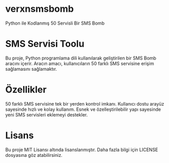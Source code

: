 # verxnsmsbomb
Python ile Kodlanmış 50 Servisli Bir SMS Bomb 

# SMS Servisi Toolu
Bu proje, Python programlama dili kullanılarak geliştirilen bir SMS Bomb aracını içerir. Aracın amacı, kullanıcıların 50 farklı SMS servisine erişim sağlamasını sağlamaktır.

# Özellikler
50 farklı SMS servisine tek bir yerden kontrol imkanı.
Kullanıcı dostu arayüz sayesinde hızlı ve kolay kullanım.
Esnek ve özelleştirilebilir yapı sayesinde yeni SMS servisleri eklemeyi destekler.

# Lisans
Bu proje MIT Lisansı altında lisanslanmıştır. Daha fazla bilgi için LICENSE dosyasına göz atabilirsiniz.

